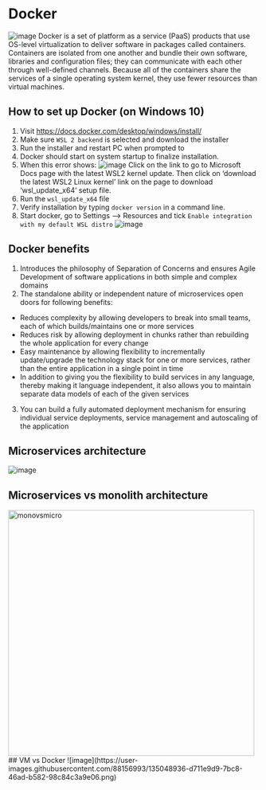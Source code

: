 # Docker
![image](https://user-images.githubusercontent.com/88156993/135049338-c479364d-10d6-4d84-91f6-a8ccf8757c73.png)
Docker is a set of platform as a service (PaaS) products that use OS-level virtualization to deliver software in packages called containers. Containers are isolated from one another and bundle their own software, libraries and configuration files; they can communicate with each other through well-defined channels. Because all of the containers share the services of a single operating system kernel, they use fewer resources than virtual machines.
## How to set up Docker (on Windows 10)
1. Visit https://docs.docker.com/desktop/windows/install/
2. Make sure `WSL 2 backend` is selected and download the installer
3. Run the installer and restart PC when prompted to
4. Docker should start on system startup to finalize installation. 
5. When this error shows:
![image](https://user-images.githubusercontent.com/88156993/135050408-6afcb6f2-3303-40d9-95c2-ff898783f939.png)
Click on the link to go to Microsoft Docs page with the latest WSL2 kernel update. Then click on ‘download the latest WSL2 Linux kernel’ link on the page to download ‘wsl_update_x64’ setup file.
6. Run the `wsl_update_x64` file
7. Verify installation by typing `docker version` in a command line.
8. Start docker, go to Settings --> Resources and tick `Enable integration with my default WSL distro`
![image](https://user-images.githubusercontent.com/88156993/135050987-a5bba51c-ead1-4f9a-ac1f-84c2b8fc07f2.png)

## Docker benefits 
1. Introduces the philosophy of Separation of Concerns and ensures Agile Development of software applications in both simple and complex domains
2. The standalone ability or independent nature of microservices open doors for following benefits:
- Reduces complexity by allowing developers to break into small teams, each of which builds/maintains one or more services
- Reduces risk by allowing deployment in chunks rather than rebuilding the whole application for every change
- Easy maintenance by allowing flexibility to incrementally update/upgrade the technology stack for one or more services, rather than the entire application in a single point in time
- In addition to giving you the flexibility to build services in any language, thereby making it language independent, it also allows you to maintain separate data models of each of the given services
3. You can build a fully automated deployment mechanism for ensuring individual service deployments, service management and autoscaling of the application
## Microservices architecture 
![image](https://user-images.githubusercontent.com/88156993/135049227-4af3559f-ca21-46c1-91fb-a18bb17c6e04.png)

## Microservices vs monolith architecture 
<img width="494" alt="monovsmicro" src="https://user-images.githubusercontent.com/88156993/135048402-7c7be67d-8018-4717-a7bd-3da3718a5723.png">
## VM vs Docker
![image](https://user-images.githubusercontent.com/88156993/135048936-d711e9d9-7bc8-46ad-b582-98c84c3a9e06.png)

